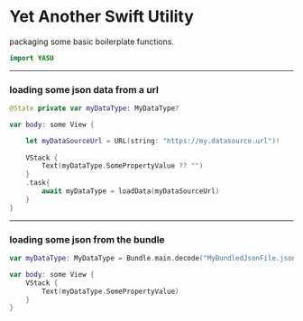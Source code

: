 # Yet Another Swift Utility

packaging some basic boilerplate functions.
```swift
import YASU
```
----
### loading some json data from a url

```swift
@State private var myDataType: MyDataType?

var body: some View {

    let myDataSourceUrl = URL(string: "https://my.datasource.url")!
    
    VStack {
        Text(myDataType.SomePropertyValue ?? "")
    }
    .task{
        await myDataType = loadData(myDataSourceUrl)
    }
}
```
----
### loading some json from the bundle

```swift
var myDataType: MyDataType = Bundle.main.decode("MyBundledJsonFile.json")

var body: some View {    
    VStack {
        Text(myDataType.SomePropertyValue)
    }
}
```
